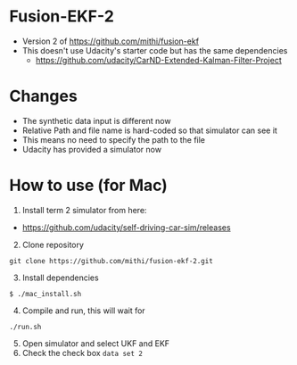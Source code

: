 # Fusion-EKF-2 

- Version 2 of https://github.com/mithi/fusion-ekf
- This doesn't use Udacity's starter code but has the same dependencies
  - https://github.com/udacity/CarND-Extended-Kalman-Filter-Project

# Changes
- The synthetic data input is different now 
- Relative Path and file name is hard-coded so that simulator can see it
- This means no need to specify the path to the file
- Udacity has provided a simulator now

# How to use (for Mac)

1. Install term 2 simulator from here:
  - https://github.com/udacity/self-driving-car-sim/releases
2. Clone repository
```
git clone https://github.com/mithi/fusion-ekf-2.git
```
3. Install dependencies 
```
$ ./mac_install.sh
```
4. Compile and run, this will wait for 
```
./run.sh
```

5. Open simulator and select UKF and EKF
6. Check the check box `data set 2` 



